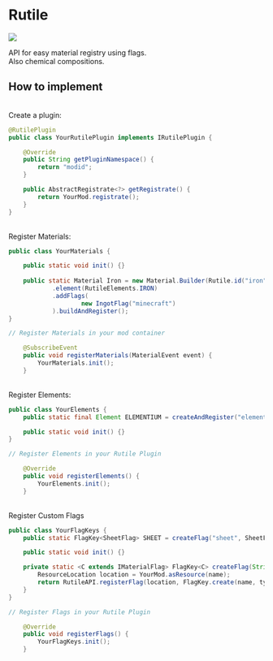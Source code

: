 # Rutile
[![](https://jitpack.io/v/Metallurgists-of-Create/Rutile.svg)](https://jitpack.io/#Metallurgists-of-Create/Rutile)


API for easy material registry using flags. \
Also chemical compositions.

## How to implement
\
Create a plugin:
```java
@RutilePlugin
public class YourRutilePlugin implements IRutilePlugin {

    @Override
    public String getPluginNamespace() {
        return "modid";
    }

    public AbstractRegistrate<?> getRegistrate() {
        return YourMod.registrate();
    }
}
```
\
Register Materials:
```java
public class YourMaterials {

    public static void init() {}
    
    public static Material Iron = new Material.Builder(Rutile.id("iron"))
            .element(RutileElements.IRON)
            .addFlags(
                    new IngotFlag("minecraft")
            ).buildAndRegister();
}

// Register Materials in your mod container

    @SubscribeEvent
    public void registerMaterials(MaterialEvent event) {
        YourMaterials.init();
    }
```
\
Register Elements:
```java
public class YourElements {
    public static final Element ELEMENTIUM = createAndRegister("elementium", "El", 0xff4aedd9);

    public static void init() {}
}

// Register Elements in your Rutile Plugin

    @Override
    public void registerElements() {
        YourElements.init();
    }
```
\
Register Custom Flags
```java
public class YourFlagKeys {
    public static FlagKey<SheetFlag> SHEET = createFlag("sheet", SheetFlag.class);

    public static void init() {}

    private static <C extends IMaterialFlag> FlagKey<C> createFlag(String name, Class<C> type) {
        ResourceLocation location = YourMod.asResource(name);
        return RutileAPI.registerFlag(location, FlagKey.create(name, type));
    }
}

// Register Flags in your Rutile Plugin

    @Override
    public void registerFlags() {
        YourFlagKeys.init();
    }
```

